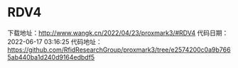 # RDV4
下载地址：http://www.wangk.cn/2022/04/23/proxmark3/#RDV4
代码日期：2022-06-17 03:16:25
代码地址：https://github.com/RfidResearchGroup/proxmark3/tree/e2574200c0a9b7665ab440ba1d240d9164edbdf5
